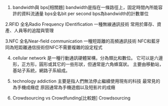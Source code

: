 1. bandwidth與 bps[相關題]
bandwidth是指在一條路徑上，固定時間內所能容許的資料流通量
bps全名bit per second
bps為bandwidth的計數單位

2.RFID
全名Radio Frequency IDentification
一種無線通訊技術
常用於庫存、資產、人員等的追蹤與管理

3.NFC
全名Near-field communication
一種短距離的高頻通訊技術
NFC和藍牙同為短距離通信技術但NFC不需要複雜的設定程式

4. cellular network
是一種行動通訊硬體架構，分為類比和數位。
它可以是六邊形，正方形，圓形或其它的一些形狀，但通常是六角蜂窩狀。
主要由移動站，基站子系統，網路子系組成。

5. technology addiction
主要是指人們無法停止繼續使用現有的科技
最常見的為手機成癮症
原因通常為手機遊戲以及短影片的成癮

6. Crowdsourcing vs Crowdfunding[比較題]
Crowdsourcing
